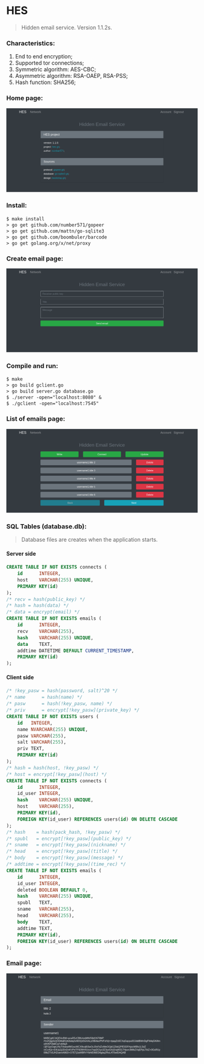 # HES

> Hidden email service. Version 1.1.2s.

### Characteristics:
1. End to end encryption;
2. Supported tor connections;
3. Symmetric algorithm: AES-CBC;
4. Asymmetric algorithm: RSA-OAEP, RSA-PSS;
5. Hash function: SHA256;

### Home page:
<img src="/userside/images/HES1.png" alt="HomePage"/>

### Install:
```
$ make install
> go get github.com/number571/gopeer
> go get github.com/mattn/go-sqlite3
> go get github.com/boombuler/barcode
> go get golang.org/x/net/proxy
```

### Create email page:
<img src="/userside/images/HES6.png" alt="CreateEmailPage"/>

### Compile and run:
```
$ make
> go build gclient.go
> go build server.go database.go
$ ./server -open="localhost:8080" &
$ ./gclient -open="localhost:7545"
```

### List of emails page:
<img src="/userside/images/HES7.png" alt="ListOfEmailsPage"/>

### SQL Tables (database.db):
> Database files are creates when the application starts.

#### Server side
```sql
CREATE TABLE IF NOT EXISTS connects (
	id      INTEGER,
	host    VARCHAR(255) UNIQUE,
	PRIMARY KEY(id)
);
/* recv = hash(public_key) */
/* hash = hash(data) */
/* data = encrypt(email) */
CREATE TABLE IF NOT EXISTS emails (
	id      INTEGER,
	recv    VARCHAR(255),
	hash    VARCHAR(255) UNIQUE,
	data    TEXT,
	addtime DATETIME DEFAULT CURRENT_TIMESTAMP,
	PRIMARY KEY(id)
);
```

#### Client side
```sql
/* !key_pasw = hash(password, salt)^20 */
/* name      = hash(name) */
/* pasw      = hash(!key_pasw, name) */
/* priv      = encrypt[!key_pasw](private_key) */
CREATE TABLE IF NOT EXISTS users (
	id   INTEGER,
	name NVARCHAR(255) UNIQUE,
	pasw VARCHAR(255),
	salt VARCHAR(255),
	priv TEXT,
	PRIMARY KEY(id)
);
/* hash = hash(host, !key_pasw) */
/* host = encrypt[!key_pasw](host) */
CREATE TABLE IF NOT EXISTS connects (
	id      INTEGER,
	id_user INTEGER,
	hash    VARCHAR(255) UNIQUE,
	host    VARCHAR(255),
	PRIMARY KEY(id),
	FOREIGN KEY(id_user) REFERENCES users(id) ON DELETE CASCADE
);
/* hash    = hash(pack_hash, !key_pasw) */
/* spubl   = encrypt[!key_pasw](public_key) */
/* sname   = encrypt[!key_pasw](nickname) */
/* head    = encrypt[!key_pasw](title) */
/* body    = encrypt[!key_pasw](message) */
/* addtime = encrypt[!key_pasw](time_rec) */
CREATE TABLE IF NOT EXISTS emails (
	id      INTEGER,
	id_user INTEGER,
	deleted BOOLEAN DEFAULT 0,
	hash    VARCHAR(255) UNIQUE,
	spubl   TEXT,
	sname   VARCHAR(255),
	head    VARCHAR(255),
	body    TEXT,
	addtime TEXT,
	PRIMARY KEY(id),
	FOREIGN KEY(id_user) REFERENCES users(id) ON DELETE CASCADE
);
```

### Email page:
<img src="/userside/images/HES8.png" alt="EmailPage"/>
